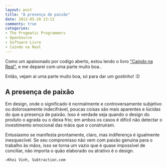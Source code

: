 ```yaml
---
layout: post
title: "A presença de paixão"
date: 2012-05-28 13:13
comments: true
categories: 
- The Progmatic Programmers
- OpenSource
- Software Livre
- Caindo na Real
---
```


Como um apaixonado por codigo aberto, estou lendo o livro <a href="http://gettingreal.37signals.com/GR_por.php">"Caindo na Real"</a>, e me deparei com uma parte muito boa..

Então, vejam ai uma parte muito boa, só para dar um gostinho! :D

<h2>A presença de paixão</h2>
<!-- more -->
Em design, onde o significado é normalmente e controversamente subjetivo ou dolorosamente indecifrável, poucas coisas são mais aparentes e lúcidas do que a presença de paixão. Isso é verdade seja quando o design do produto o agrada ou o deixa frio; em ambos os casos é difícil não detectar o investimento emocional das mãos que o construíram.

Entusiasmo se manifesta prontamente, claro, mas indiferença é igualmente inesquecível. Se seu compromisso não vem com paixão genuína para o trabalho às mãos, isso se torna um vazio que é quase impossível de conciliar, não importa o quão elaborado ou atrativo é o design.

	—Khoi Vinh, Subtraction.com

